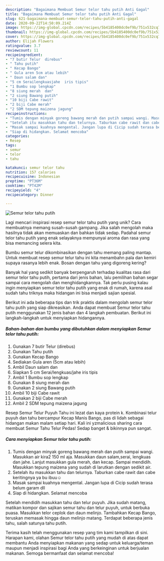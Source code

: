 ```yaml
---
description: "Bagaimana Membuat Semur telor tahu putih Anti Gagal"
title: "Bagaimana Membuat Semur telor tahu putih Anti Gagal"
slug: 621-bagaimana-membuat-semur-telor-tahu-putih-anti-gagal
date: 2020-09-22T14:50:09.214Z
image: https://img-global.cpcdn.com/recipes/5b4185400dc0ef9b/751x532cq70/semur-telor-tahu-putih-foto-resep-utama.jpg
thumbnail: https://img-global.cpcdn.com/recipes/5b4185400dc0ef9b/751x532cq70/semur-telor-tahu-putih-foto-resep-utama.jpg
cover: https://img-global.cpcdn.com/recipes/5b4185400dc0ef9b/751x532cq70/semur-telor-tahu-putih-foto-resep-utama.jpg
author: Elijah Flowers
ratingvalue: 3.7
reviewcount: 11
recipeingredient:
- "7 butir Telur  direbus"
- " Tahu putih"
- " Kecap Bango"
- " Gula aren 5cm atau lebih"
- " Daun salam dan"
- "5 cm Serailengkuasjahe  iris tipis"
- "1 Bumbu sop lengkap"
- "8 siung merah  dan"
- "2 siung Bawang putih"
- "10 biji Cabe rawit"
- "2 biji Cabe merah"
- "2 SDM tepung maizena jagung"
recipeinstructions:
- "Tumis dengan minyak goreng bawang merah dan putih sampai wangi. Masukkan air kira2 150 ml aja. Masukkan daun salam,serai, lengkuas dan jahe. Lanjut masukkan gula merah, dan kecap. Sampai mendidih. Masukkan tepung maizena yang sudah di larutkan dengan sedikit air."
- "Setelah itu masukkan tahu dan telurnya. Taburkan cabe rawit dan cabe keritingnya ya bu ibuu☺️"
- "Masak sampai kuahnya mengental. Jangan lupa di Cicip sudah terasa belum garam dll"
- "Siap di hidangkan. Selamat mencoba"
categories:
- Resep
tags:
- semur
- telor
- tahu

katakunci: semur telor tahu 
nutrition: 157 calories
recipecuisine: Indonesian
preptime: "PT36M"
cooktime: "PT42M"
recipeyield: "4"
recipecategory: Dinner

---
```



![Semur telor tahu putih](https://img-global.cpcdn.com/recipes/5b4185400dc0ef9b/751x532cq70/semur-telor-tahu-putih-foto-resep-utama.jpg)

Lagi mencari inspirasi resep semur telor tahu putih yang unik? Cara membuatnya memang susah-susah gampang. Jika salah mengolah maka hasilnya tidak akan memuaskan dan bahkan tidak sedap. Padahal semur telor tahu putih yang enak selayaknya mempunyai aroma dan rasa yang bisa memancing selera kita.

Bumbu semur telur dikombinasikan dengan tahu memang paling mantap. Untuk membuat resep semur telur tahu ini kita menambahn pala dan kemiri supaya rasanya lebih enak. Bosan dengan tahu yang digoreng kering?

Banyak hal yang sedikit banyak berpengaruh terhadap kualitas rasa dari semur telor tahu putih, pertama dari jenis bahan, lalu pemilihan bahan segar sampai cara mengolah dan menghidangkannya. Tak perlu pusing kalau ingin menyiapkan semur telor tahu putih yang enak di rumah, karena asal sudah tahu triknya maka hidangan ini bisa menjadi sajian spesial.


Berikut ini ada beberapa tips dan trik praktis dalam mengolah semur telor tahu putih yang siap dikreasikan. Anda dapat membuat Semur telor tahu putih menggunakan 12 jenis bahan dan 4 langkah pembuatan. Berikut ini langkah-langkah untuk menyiapkan hidangannya.

<!--inarticleads1-->

##### Bahan-bahan dan bumbu yang dibutuhkan dalam menyiapkan Semur telor tahu putih:

1. Gunakan 7 butir Telur  (direbus)
1. Gunakan  Tahu putih
1. Gunakan  Kecap Bango
1. Sediakan  Gula aren (5cm atau lebih)
1. Ambil  Daun salam dan
1. Siapkan 5 cm Serai/lengkuas/jahe  iris tipis
1. Ambil 1 Bumbu sop lengkap
1. Gunakan 8 siung merah  dan
1. Gunakan 2 siung Bawang putih
1. Ambil 10 biji Cabe rawit
1. Gunakan 2 biji Cabe merah
1. Ambil 2 SDM tepung maizena jagung


Resep Semur Telur Puyuh Tahu ini lezat dan kaya protein k. Kombinasi telur puyuh dan tahu bercampur Kecap Manis Bango, pas di lidah sebagai hidangan makan malam setiap hari. Kali ini yzmalicious sharing cara membuat Semur Tahu Telur Pedas! Sedap banget &amp; bikinnya pun sangat. 

<!--inarticleads2-->

##### Cara menyiapkan Semur telor tahu putih:

1. Tumis dengan minyak goreng bawang merah dan putih sampai wangi. Masukkan air kira2 150 ml aja. Masukkan daun salam,serai, lengkuas dan jahe. Lanjut masukkan gula merah, dan kecap. Sampai mendidih. Masukkan tepung maizena yang sudah di larutkan dengan sedikit air.
1. Setelah itu masukkan tahu dan telurnya. Taburkan cabe rawit dan cabe keritingnya ya bu ibuu☺️
1. Masak sampai kuahnya mengental. Jangan lupa di Cicip sudah terasa belum garam dll
1. Siap di hidangkan. Selamat mencoba


Setelah mendidih masukkan tahu dan telur puyuh. Jika sudah matang, matikan kompor dan sajikan semur tahu dan telur puyuh, untuk berbuka puasa. Masukkan telor ceplok dan daun melinjo. Tambahkan Kecap Bango, teruskan memasak hingga daun melinjo matang. Terdapat beberapa jenis tahu, salah satunya tahu putih. 

Terima kasih telah menggunakan resep yang tim kami tampilkan di sini. Harapan kami, olahan Semur telor tahu putih yang mudah di atas dapat membantu Anda menyiapkan makanan yang sedap untuk keluarga/teman maupun menjadi inspirasi bagi Anda yang berkeinginan untuk berjualan makanan. Semoga bermanfaat dan selamat mencoba!
